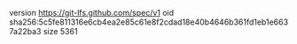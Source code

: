 version https://git-lfs.github.com/spec/v1
oid sha256:5c5fe811316e6cb4ea2e85c61e8f2cdad18e40b4646b361fd1eb1e6637a22ba3
size 5361
